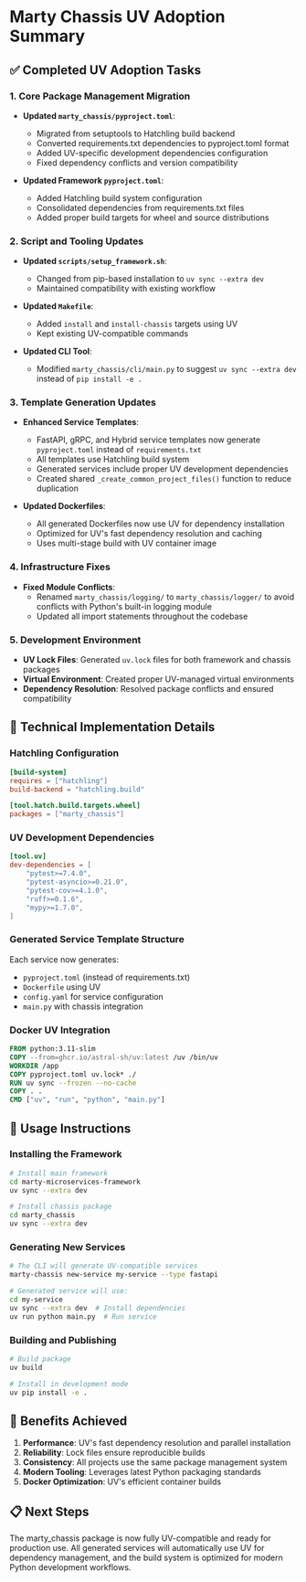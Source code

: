 # Marty Chassis UV Adoption Summary

## ✅ Completed UV Adoption Tasks

### 1. Core Package Management Migration
- **Updated `marty_chassis/pyproject.toml`**:
  - Migrated from setuptools to Hatchling build backend
  - Converted requirements.txt dependencies to pyproject.toml format
  - Added UV-specific development dependencies configuration
  - Fixed dependency conflicts and version compatibility

- **Updated Framework `pyproject.toml`**:
  - Added Hatchling build system configuration
  - Consolidated dependencies from requirements.txt files
  - Added proper build targets for wheel and source distributions

### 2. Script and Tooling Updates
- **Updated `scripts/setup_framework.sh`**:
  - Changed from pip-based installation to `uv sync --extra dev`
  - Maintained compatibility with existing workflow

- **Updated `Makefile`**:
  - Added `install` and `install-chassis` targets using UV
  - Kept existing UV-compatible commands

- **Updated CLI Tool**:
  - Modified `marty_chassis/cli/main.py` to suggest `uv sync --extra dev` instead of `pip install -e .`

### 3. Template Generation Updates
- **Enhanced Service Templates**:
  - FastAPI, gRPC, and Hybrid service templates now generate `pyproject.toml` instead of `requirements.txt`
  - All templates use Hatchling build system
  - Generated services include proper UV development dependencies
  - Created shared `_create_common_project_files()` function to reduce duplication

- **Updated Dockerfiles**:
  - All generated Dockerfiles now use UV for dependency installation
  - Optimized for UV's fast dependency resolution and caching
  - Uses multi-stage build with UV container image

### 4. Infrastructure Fixes
- **Fixed Module Conflicts**:
  - Renamed `marty_chassis/logging/` to `marty_chassis/logger/` to avoid conflicts with Python's built-in logging module
  - Updated all import statements throughout the codebase

### 5. Development Environment
- **UV Lock Files**: Generated `uv.lock` files for both framework and chassis packages
- **Virtual Environment**: Created proper UV-managed virtual environments
- **Dependency Resolution**: Resolved package conflicts and ensured compatibility

## 🔧 Technical Implementation Details

### Hatchling Configuration
```toml
[build-system]
requires = ["hatchling"]
build-backend = "hatchling.build"

[tool.hatch.build.targets.wheel]
packages = ["marty_chassis"]
```

### UV Development Dependencies
```toml
[tool.uv]
dev-dependencies = [
    "pytest>=7.4.0",
    "pytest-asyncio>=0.21.0",
    "pytest-cov>=4.1.0",
    "ruff>=0.1.6",
    "mypy>=1.7.0",
]
```

### Generated Service Template Structure
Each service now generates:
- `pyproject.toml` (instead of requirements.txt)
- `Dockerfile` using UV
- `config.yaml` for service configuration
- `main.py` with chassis integration

### Docker UV Integration
```dockerfile
FROM python:3.11-slim
COPY --from=ghcr.io/astral-sh/uv:latest /uv /bin/uv
WORKDIR /app
COPY pyproject.toml uv.lock* ./
RUN uv sync --frozen --no-cache
COPY . .
CMD ["uv", "run", "python", "main.py"]
```

## 🚀 Usage Instructions

### Installing the Framework
```bash
# Install main framework
cd marty-microservices-framework
uv sync --extra dev

# Install chassis package
cd marty_chassis
uv sync --extra dev
```

### Generating New Services
```bash
# The CLI will generate UV-compatible services
marty-chassis new-service my-service --type fastapi

# Generated service will use:
cd my-service
uv sync --extra dev  # Install dependencies
uv run python main.py  # Run service
```

### Building and Publishing
```bash
# Build package
uv build

# Install in development mode
uv pip install -e .
```

## 🎯 Benefits Achieved

1. **Performance**: UV's fast dependency resolution and parallel installation
2. **Reliability**: Lock files ensure reproducible builds
3. **Consistency**: All projects use the same package management system
4. **Modern Tooling**: Leverages latest Python packaging standards
5. **Docker Optimization**: UV's efficient container builds

## 📋 Next Steps

The marty_chassis package is now fully UV-compatible and ready for production use. All generated services will automatically use UV for dependency management, and the build system is optimized for modern Python development workflows.
